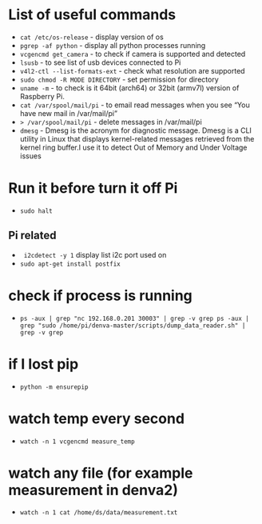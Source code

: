 # List of useful commands

* `cat /etc/os-release` - display version of os
* `pgrep -af python` - display all python processes running
* `vcgencmd get_camera` - to check if camera is supported and detected
* `lsusb` - to see list of usb devices connected to Pi
* `v4l2-ctl --list-formats-ext` - check what resolution are supported
* `sudo chmod -R MODE DIRECTORY` - set permission for directory
* `uname -m` - to check is it 64bit (arch64) or 32bit (armv7l) version of Raspberry Pi.
* `cat /var/spool/mail/pi` - to  email read messages when you see “You have new mail in /var/mail/pi”
* `> /var/spool/mail/pi` - delete messages in /var/mail/pi
* `dmesg` - Dmesg is the acronym for diagnostic message. Dmesg is a CLI utility in Linux that displays kernel-related messages retrieved from the kernel ring buffer.I use it to detect Out of Memory and Under Voltage issues 

# Run it before turn it off Pi

* ```sudo halt```

## Pi related

* ``` i2cdetect -y 1``` display list i2c port used on
* ```sudo apt-get install postfix```

# check if process is running

* `ps -aux | grep "nc 192.168.0.201 30003" | grep -v grep ps -aux | grep "sudo /home/pi/denva-master/scripts/dump_data_reader.sh" | grep -v grep`

# if I lost pip

* `python -m ensurepip`

# watch temp every second

* `watch -n 1 vcgencmd measure_temp`

# watch any file (for example measurement in denva2)

* `watch -n 1 cat /home/ds/data/measurement.txt`
